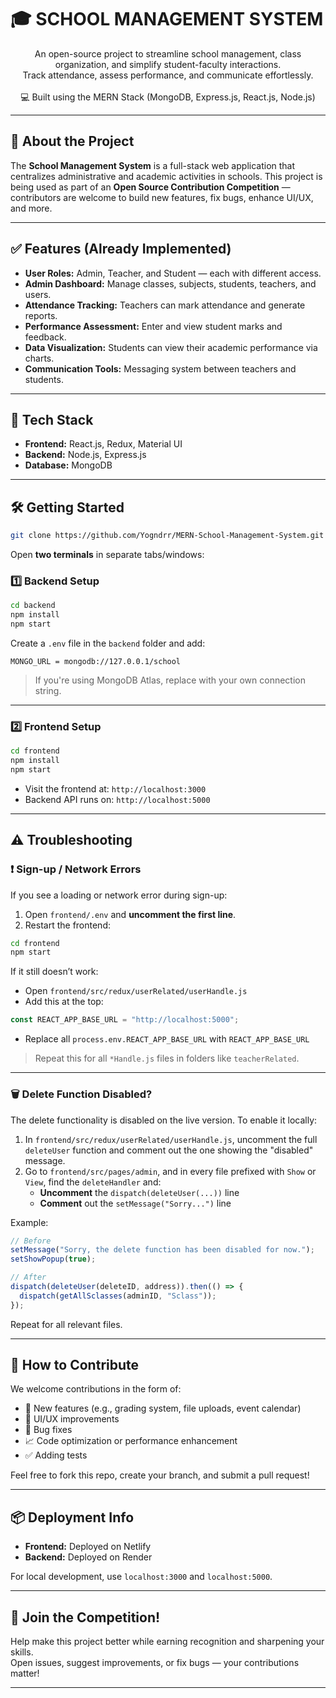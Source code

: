 # 🎓 SCHOOL MANAGEMENT SYSTEM

<p align="center">
An open-source project to streamline school management, class organization, and simplify student-faculty interactions.<br>
Track attendance, assess performance, and communicate effortlessly.<br><br>
💻 Built using the MERN Stack (MongoDB, Express.js, React.js, Node.js)
</p>

---

## 🚀 About the Project

The **School Management System** is a full-stack web application that centralizes administrative and academic activities in schools. This project is being used as part of an **Open Source Contribution Competition** — contributors are welcome to build new features, fix bugs, enhance UI/UX, and more.

---

## ✅ Features (Already Implemented)

- **User Roles:** Admin, Teacher, and Student — each with different access.
- **Admin Dashboard:** Manage classes, subjects, students, teachers, and users.
- **Attendance Tracking:** Teachers can mark attendance and generate reports.
- **Performance Assessment:** Enter and view student marks and feedback.
- **Data Visualization:** Students can view their academic performance via charts.
- **Communication Tools:** Messaging system between teachers and students.

---

## 🧰 Tech Stack

- **Frontend:** React.js, Redux, Material UI  
- **Backend:** Node.js, Express.js  
- **Database:** MongoDB

---

## 🛠️ Getting Started

```bash
git clone https://github.com/Yogndrr/MERN-School-Management-System.git
```

Open **two terminals** in separate tabs/windows:

### 1️⃣ Backend Setup

```bash
cd backend
npm install
npm start
```

Create a `.env` file in the `backend` folder and add:

```
MONGO_URL = mongodb://127.0.0.1/school
```

> If you're using MongoDB Atlas, replace with your own connection string.

---

### 2️⃣ Frontend Setup

```bash
cd frontend
npm install
npm start
```

- Visit the frontend at: `http://localhost:3000`
- Backend API runs on: `http://localhost:5000`

---

## ⚠️ Troubleshooting

### ❗ Sign-up / Network Errors

If you see a loading or network error during sign-up:

1. Open `frontend/.env` and **uncomment the first line**.
2. Restart the frontend:

```bash
cd frontend
npm start
```

If it still doesn’t work:

- Open `frontend/src/redux/userRelated/userHandle.js`
- Add this at the top:

```js
const REACT_APP_BASE_URL = "http://localhost:5000";
```

- Replace all `process.env.REACT_APP_BASE_URL` with `REACT_APP_BASE_URL`

> Repeat this for all `*Handle.js` files in folders like `teacherRelated`.

---

### 🗑️ Delete Function Disabled?

The delete functionality is disabled on the live version. To enable it locally:

1. In `frontend/src/redux/userRelated/userHandle.js`, uncomment the full `deleteUser` function and comment out the one showing the "disabled" message.
2. Go to `frontend/src/pages/admin`, and in every file prefixed with `Show` or `View`, find the `deleteHandler` and:
   - **Uncomment** the `dispatch(deleteUser(...))` line
   - **Comment** out the `setMessage("Sorry...")` line

Example:

```js
// Before
setMessage("Sorry, the delete function has been disabled for now.");
setShowPopup(true);

// After
dispatch(deleteUser(deleteID, address)).then(() => {
  dispatch(getAllSclasses(adminID, "Sclass"));
});
```

Repeat for all relevant files.

---

## 🌟 How to Contribute

We welcome contributions in the form of:

- 🚀 New features (e.g., grading system, file uploads, event calendar)
- 🎨 UI/UX improvements
- 🐛 Bug fixes
- 📈 Code optimization or performance enhancement
- ✅ Adding tests

Feel free to fork this repo, create your branch, and submit a pull request!

---

## 📦 Deployment Info

- **Frontend:** Deployed on Netlify  
- **Backend:** Deployed on Render  

For local development, use `localhost:3000` and `localhost:5000`.

---

## 🙌 Join the Competition!

Help make this project better while earning recognition and sharpening your skills.  
Open issues, suggest improvements, or fix bugs — your contributions matter!

---

